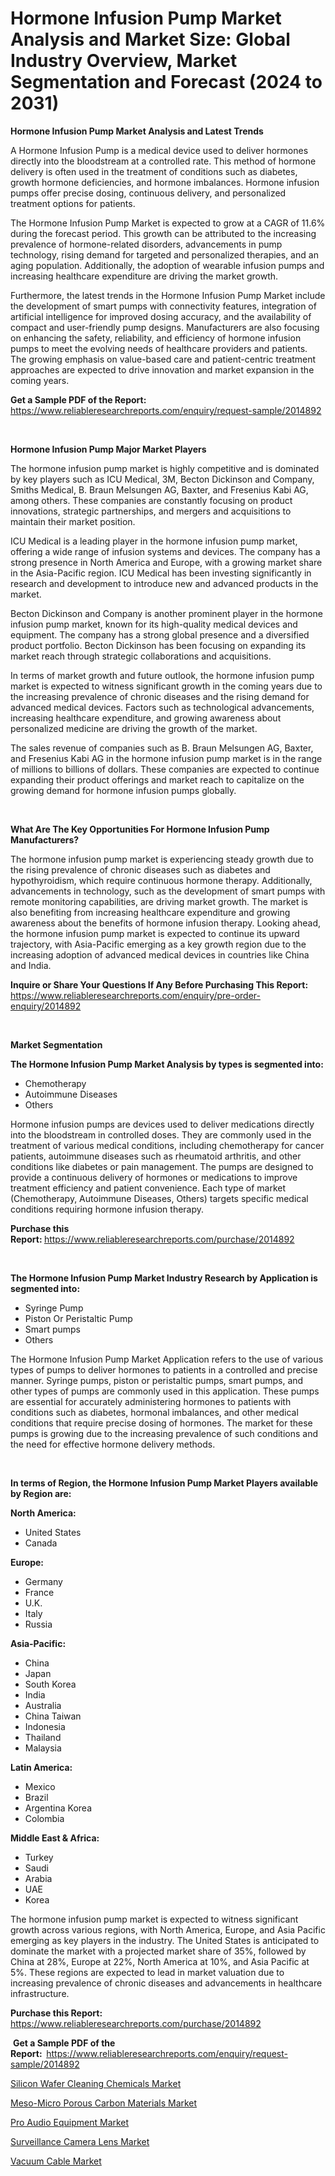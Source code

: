 <p><h1>Hormone Infusion Pump Market Analysis and Market Size: Global Industry Overview, Market Segmentation and Forecast (2024 to 2031)</h1></p><p><strong>Hormone Infusion Pump Market Analysis and Latest Trends</strong></p>
<p><p>A Hormone Infusion Pump is a medical device used to deliver hormones directly into the bloodstream at a controlled rate. This method of hormone delivery is often used in the treatment of conditions such as diabetes, growth hormone deficiencies, and hormone imbalances. Hormone infusion pumps offer precise dosing, continuous delivery, and personalized treatment options for patients.</p><p>The Hormone Infusion Pump Market is expected to grow at a CAGR of 11.6% during the forecast period. This growth can be attributed to the increasing prevalence of hormone-related disorders, advancements in pump technology, rising demand for targeted and personalized therapies, and an aging population. Additionally, the adoption of wearable infusion pumps and increasing healthcare expenditure are driving the market growth.</p><p>Furthermore, the latest trends in the Hormone Infusion Pump Market include the development of smart pumps with connectivity features, integration of artificial intelligence for improved dosing accuracy, and the availability of compact and user-friendly pump designs. Manufacturers are also focusing on enhancing the safety, reliability, and efficiency of hormone infusion pumps to meet the evolving needs of healthcare providers and patients. The growing emphasis on value-based care and patient-centric treatment approaches are expected to drive innovation and market expansion in the coming years.</p></p>
<p><strong>Get a Sample PDF of the Report:&nbsp;</strong> <a href="https://www.reliableresearchreports.com/enquiry/request-sample/2014892">https://www.reliableresearchreports.com/enquiry/request-sample/2014892</a></p>
<p>&nbsp;</p>
<p><strong>Hormone Infusion Pump Major Market Players</strong></p>
<p><p>The hormone infusion pump market is highly competitive and is dominated by key players such as ICU Medical, 3M, Becton Dickinson and Company, Smiths Medical, B. Braun Melsungen AG, Baxter, and Fresenius Kabi AG, among others. These companies are constantly focusing on product innovations, strategic partnerships, and mergers and acquisitions to maintain their market position.</p><p>ICU Medical is a leading player in the hormone infusion pump market, offering a wide range of infusion systems and devices. The company has a strong presence in North America and Europe, with a growing market share in the Asia-Pacific region. ICU Medical has been investing significantly in research and development to introduce new and advanced products in the market.</p><p>Becton Dickinson and Company is another prominent player in the hormone infusion pump market, known for its high-quality medical devices and equipment. The company has a strong global presence and a diversified product portfolio. Becton Dickinson has been focusing on expanding its market reach through strategic collaborations and acquisitions.</p><p>In terms of market growth and future outlook, the hormone infusion pump market is expected to witness significant growth in the coming years due to the increasing prevalence of chronic diseases and the rising demand for advanced medical devices. Factors such as technological advancements, increasing healthcare expenditure, and growing awareness about personalized medicine are driving the growth of the market.</p><p>The sales revenue of companies such as B. Braun Melsungen AG, Baxter, and Fresenius Kabi AG in the hormone infusion pump market is in the range of millions to billions of dollars. These companies are expected to continue expanding their product offerings and market reach to capitalize on the growing demand for hormone infusion pumps globally.</p></p>
<p>&nbsp;</p>
<p><strong>What Are The Key Opportunities For Hormone Infusion Pump Manufacturers?</strong></p>
<p><p>The hormone infusion pump market is experiencing steady growth due to the rising prevalence of chronic diseases such as diabetes and hypothyroidism, which require continuous hormone therapy. Additionally, advancements in technology, such as the development of smart pumps with remote monitoring capabilities, are driving market growth. The market is also benefiting from increasing healthcare expenditure and growing awareness about the benefits of hormone infusion therapy. Looking ahead, the hormone infusion pump market is expected to continue its upward trajectory, with Asia-Pacific emerging as a key growth region due to the increasing adoption of advanced medical devices in countries like China and India.</p></p>
<p><strong>Inquire or Share Your Questions If Any Before Purchasing This Report:</strong> <a href="https://www.reliableresearchreports.com/enquiry/pre-order-enquiry/2014892">https://www.reliableresearchreports.com/enquiry/pre-order-enquiry/2014892</a></p>
<p>&nbsp;</p>
<p><strong>Market Segmentation</strong></p>
<p><strong>The Hormone Infusion Pump Market Analysis by types is segmented into:</strong></p>
<p><ul><li>Chemotherapy</li><li>Autoimmune Diseases</li><li>Others</li></ul></p>
<p><p>Hormone infusion pumps are devices used to deliver medications directly into the bloodstream in controlled doses. They are commonly used in the treatment of various medical conditions, including chemotherapy for cancer patients, autoimmune diseases such as rheumatoid arthritis, and other conditions like diabetes or pain management. The pumps are designed to provide a continuous delivery of hormones or medications to improve treatment efficiency and patient convenience. Each type of market (Chemotherapy, Autoimmune Diseases, Others) targets specific medical conditions requiring hormone infusion therapy.</p></p>
<p><strong>Purchase this Report:&nbsp;</strong><a href="https://www.reliableresearchreports.com/purchase/2014892">https://www.reliableresearchreports.com/purchase/2014892</a></p>
<p>&nbsp;</p>
<p><strong>The Hormone Infusion Pump Market Industry Research by Application is segmented into:</strong></p>
<p><ul><li>Syringe Pump</li><li>Piston Or Peristaltic Pump</li><li>Smart pumps</li><li>Others</li></ul></p>
<p><p>The Hormone Infusion Pump Market Application refers to the use of various types of pumps to deliver hormones to patients in a controlled and precise manner. Syringe pumps, piston or peristaltic pumps, smart pumps, and other types of pumps are commonly used in this application. These pumps are essential for accurately administering hormones to patients with conditions such as diabetes, hormonal imbalances, and other medical conditions that require precise dosing of hormones. The market for these pumps is growing due to the increasing prevalence of such conditions and the need for effective hormone delivery methods.</p></p>
<p>&nbsp;</p>
<p><strong>In terms of Region, the Hormone Infusion Pump Market Players available by Region are:</strong></p>
<p>
    <p> <strong> North America: </strong>
        <ul>
            <li>United States</li>
            <li>Canada</li>
        </ul>
        </p> 
    <p> <strong> Europe: </strong>
        <ul>
            <li>Germany</li>
            <li>France</li>
            <li>U.K.</li>
            <li>Italy</li>
            <li>Russia</li>
        </ul>
        </p> 
    <p> <strong> Asia-Pacific: </strong>
        <ul>
            <li>China</li>
            <li>Japan</li>
            <li>South Korea</li>
            <li>India</li>
            <li>Australia</li>
            <li>China Taiwan</li>
            <li>Indonesia</li>
            <li>Thailand</li>
            <li>Malaysia</li>
        </ul>
        </p> 
    <p> <strong> Latin America: </strong>
        <ul>
            <li>Mexico</li>
            <li>Brazil</li>
            <li>Argentina Korea</li>
            <li>Colombia</li>
        </ul>
        </p> 
    <p> <strong> Middle East & Africa: </strong>
        <ul>
            <li>Turkey</li>
            <li>Saudi</li>
            <li>Arabia</li>
            <li>UAE</li>
            <li>Korea</li>
        </ul>
    </p>
    </p>
<p><p>The hormone infusion pump market is expected to witness significant growth across various regions, with North America, Europe, and Asia Pacific emerging as key players in the industry. The United States is anticipated to dominate the market with a projected market share of 35%, followed by China at 28%, Europe at 22%, North America at 10%, and Asia Pacific at 5%. These regions are expected to lead in market valuation due to increasing prevalence of chronic diseases and advancements in healthcare infrastructure.</p></p>
<p><strong>Purchase this Report: </strong><a href="https://www.reliableresearchreports.com/purchase/2014892">https://www.reliableresearchreports.com/purchase/2014892</a></p>
<p>&nbsp;<strong>Get a Sample PDF of the Report:&nbsp;&nbsp;</strong><a href="https://www.reliableresearchreports.com/enquiry/request-sample/2014892">https://www.reliableresearchreports.com/enquiry/request-sample/2014892</a></p>
<p><strong></strong></p>
<p><p><a href="https://cute-banjo-8ca.notion.site/Silicon-Wafer-Cleaning-Chemicals-Market-Size-Focuses-on-Market-Dynamics-In-Depth-Analysis-and-Futur-ee37dce11cbe433eb6ae7fb59e598513">Silicon Wafer Cleaning Chemicals Market</a></p><p><a href="https://shimmer-gardenia-37a.notion.site/Meso-Micro-Porous-Carbon-Materials-Market-Insights-Market-Players-and-Forecast-Till-2031-8e1ba0ad665f4aee873df404b5df6a6f">Meso-Micro Porous Carbon Materials Market</a></p><p><a href="https://view.publitas.com/reportprime-1/pro-audio-equipment-market-dynamics-2024-2031-also-about-its-market-trends-projections-and-opportunities/">Pro Audio Equipment Market</a></p><p><a href="https://unruly-ladybug-44b.notion.site/Surveillance-Camera-Lens-Market-Size-Furnishes-Valuable-Information-Encompassing-Market-Share-Marke-6dd944dc7a3b4b759bb5631ea1b6fd3a">Surveillance Camera Lens Market</a></p><p><a href="https://view.publitas.com/reportprime-1/vacuum-cable-market-size-evaluating-its-market-trends-growth-and-projections-2024-2031/">Vacuum Cable Market</a></p></p>